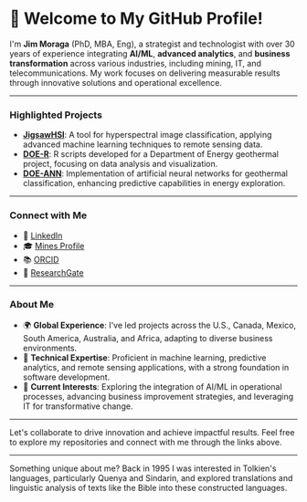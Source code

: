 # 👋 Welcome to My GitHub Profile!

I'm **Jim Moraga** (PhD, MBA, Eng), a strategist and technologist with over 30 years of experience integrating **AI/ML**, **advanced analytics**, and **business transformation** across various industries, including mining, IT, and telecommunications. My work focuses on delivering measurable results through innovative solutions and operational excellence.

---

### **Highlighted Projects**
- **[JigsawHSI](https://github.com/jmoraga-mines/JigsawHSI)**: A tool for hyperspectral image classification, applying advanced machine learning techniques to remote sensing data.
- **[DOE-R](https://github.com/jmoraga-mines/doe-r)**: R scripts developed for a Department of Energy geothermal project, focusing on data analysis and visualization.
- **[DOE-ANN](https://github.com/jmoraga-mines/doe-ann)**: Implementation of artificial neural networks for geothermal classification, enhancing predictive capabilities in energy exploration.

---

### **Connect with Me**
- 💼 [LinkedIn](https://linkedin.com/in/jmoraga)
- 🎓 [Mines Profile](https://people.mines.edu/jmoraga/)
- 📚 [ORCID](https://orcid.org/0000-0003-4483-9900)
- 🔗 [ResearchGate](https://www.researchgate.net/profile/Jim-Moraga)

---

### **About Me**
- 🌍 **Global Experience**: I've led projects across the U.S., Canada, Mexico, South America, Australia, and Africa, adapting to diverse business environments.
- 🧠 **Technical Expertise**: Proficient in machine learning, predictive analytics, and remote sensing applications, with a strong foundation in software development.
- 🎯 **Current Interests**: Exploring the integration of AI/ML in operational processes, advancing business improvement strategies, and leveraging IT for transformative change.

---

Let's collaborate to drive innovation and achieve impactful results. Feel free to explore my repositories and connect with me through the links above.

--- 

Something unique about me? Back in 1995 I was interested in Tolkien's languages, particularly Quenya and Sindarin, and explored translations and linguistic analysis of texts like the Bible into these constructed languages.
